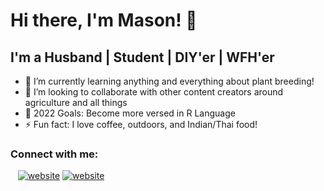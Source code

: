 # Hi there, I'm Mason! 👋 


## I'm a Husband | Student | DIY'er | WFH'er

- 🌱 I’m currently learning anything and everything about plant breeding!
- 👯 I’m looking to collaborate with other content creators around agriculture and all things
- 🥅 2022 Goals: Become more versed in R Language
- ⚡ Fun fact: I love coffee, outdoors, and Indian/Thai food!

### Connect with me:
&nbsp;&nbsp;
[![website](./img/linkedin-light.svg)](https://www.linkedin.com/in/mason-c-lien-b1a694191#gh-light-mode-only)
[![website](./img/linkedin-dark.svg)](https://www.linkedin.com/in/mason-c-lien-b1a694191#gh-dark-mode-only)

<br />
<br />

</details>


[linkedin]: https://www.linkedin.com/in/mason-c-lien-b1a694191/